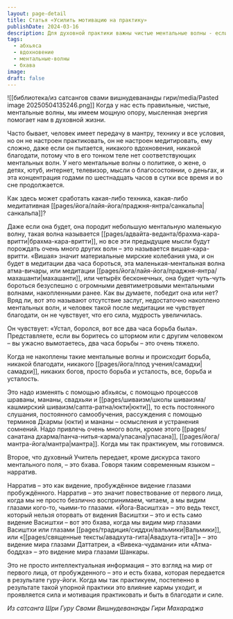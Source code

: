 ```yaml
---
layout: page-detail
title: Статья «Усилить мотивацию на практику»
publishDate: 2024-03-16
description: Для духовной практики важны чистые ментальные волны - если ум занят мирским, медитация даёт лишь усталость и борьбу. Побеждать старые привычки помогает абхьяса (практика), шравана, манана, свадхьяя, а также упасана и мантра. Настоящее вдохновение приходит через бхаву - видение мира глазами пробуждённого, которое передаёт учитель. Постепенно это меняет внутренний настрой, усиливает благодать и мотивацию к практике.
tags:
  - абхьяса
  - вдохновение
  - ментальные-волны
  - бхава
image: 
draft: false
---
```

![[библиотека/из сатсангов свами вишнудевананды гири/media/Pasted image 20250504135246.png]]
 Когда у нас есть правильные, чистые, ментальные волны, мы имеем мощную опору, мысленная энергия помогает нам в духовной жизни.

 Часто бывает, человек имеет передачу в мантру, технику и все условия, но он не настроен практиковать, он не настроен медитировать, ему сложно, даже если он пытается, никакого вдохновения, никакой благодати, потому что в его тонком теле нет соответствующих ментальных волн. У него ментальные волны о политике, о жене, о детях, ютуб, интернет, телевизор, мысли о благосостоянии, о деньгах, и эта концентрация годами по шестнадцать часов в сутки все время и во сне продолжается.

 Как здесь может сработать какая-либо техника, какая-либо медитативная [[pages/йога/лайя-йога/праджня-янтра/санкальпа|санкальпа]]?

 Даже если она будет, она породит небольшую ментальную маленькую волну, такая волна называется [[pages/адвайта-веданта/брахма-кара-вритти|брахма-кара-вритти]], но все эти предыдущие мысли будут порождать очень много других волн – это называется вишая-кара-вритти. «Вишая» значит материальные мирские колебания ума, и он будет в медитации два часа бороться, эта маленькая-ментальная волна атма-вичары, или медитации [[pages/йога/лайя-йога/праджня-янтра/махашанти|махашанти]], или четырёх бесконечных, она будет чуть-чуть бороться безуспешно с огромными девятиметровыми ментальными волнами, накопленными ранее. Как вы думаете, победит она или нет? Вряд ли, вот это называют отсутствие заслуг, недостаточно накоплено ментальных волн, и человек такой после медитации не чувствует благодати, он не чувствует, что его сила, мудрость увеличилась.

 Он чувствует: «Устал, боролся, вот все два часа борьба была». Представляете, если вы боритесь со штормом или с другим человеком – вы ужасно вымотаетесь, два часа борьбы – это очень тяжело.

 Когда не накоплены такие ментальные волны и происходит борьба, никакой благодати, никакого [[pages/йога/плод учения/самадхи|самадхи]], никаких богов, просто борьба и усталость, все, борьба и усталость.

 Это надо изменять с помощью абхьясы, с помощью процессов шраваны, мананы, свадхьяи и [[pages/шиваизм/школы шиваизма/кашмирский шиваизм/сапта-ратна/юкти|юкти]], то есть постоянного слушания, постоянного самообучения, рассуждения с помощью терминов Дхармы (юкти) и мананы – осмысления и устранения сомнений. Надо привлечь очень много волн, кроме этого [[pages/санатана дхарма/панча-нитья-карма/упасана|упасана]], [[pages/йога/мантра-йога/мантра|мантра]]. Когда мы так практикуем, мы готовимся.

 Второе, что духовный Учитель передает, кроме дискурса такого ментального поля, – это бхава. Говоря таким современным языком – нарратив.

 Нарратив – это как видение, пробуждённое видение глазами пробуждённого. Нарратив – это значит повествование от первого лица, когда мы не просто безлично воспринимаем, читаем, а мы видим глазами кого-то, чьими-то глазами. «Йога-Васиштха» – это ведь текст, который нельзя оторвать от видения Васиштхи – это и есть само видение Васиштхи – вот это бхава, когда мы видим мир глазами Васиштхи или глазами [[pages/традиция/сиддхи/вальмики|Вальмики]], или «[[pages/священные тексты/авадхута-гита|Авадхута-гита]]» – это видение мира глазами Даттатреи, а «Вивека-чудамани» или «Атма-боддха» – это видение мира глазами Шанкары.

 Это не просто интеллектуальная информация – это взгляд на мир от первого лица, от пробужденного – это и есть бхава, которая передается в результате гуру-йоги. Когда мы так практикуем, постепенно в результате такой упорной практики это влияние кармы уходит, и проявляется сила и мотивация практиковать и быть в благодати и силе.

*Из сатсанга Шри Гуру Свами Вишнудевананды Гири Махараджа*